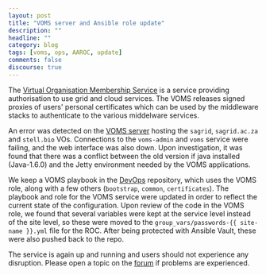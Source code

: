 ```yaml
---
layout: post
title: "VOMS server and Ansible role update"
description: ""
headline: ""
category: blog
tags: [voms, ops, AAROC, update]
comments: false
discourse: true
---
```


The [Virtual Organisation Membership Service](https://italiangrid.github.io/voms) is a service providing authorisation to use grid and cloud services. The VOMS releases signed proxies of users' personal certificates which can be used by the middleware stacks to authenticate to the various middelware services.

An error was detected on the [VOMS server](https://voms.sagrid.ac.za) hosting the `sagrid`, `sagrid.ac.za` and `stell.bio` VOs. Connections to the `voms-admin` and `voms` service were failing, and the web interface was also down. Upon investigation, it was found that there was a conflict between the old version if java installed (Java-1.6.0) and the Jetty environment needed by the VOMS applications.

We keep a VOMS playbook in the [DevOps](https://github.com/AAROC/DevOps/) repository, which uses the VOMS role, along with a few others (`bootstrap`, `common`, `certificates`). The playbook and role for the VOMS service were updated in order to reflect the current state of the configuration. Upon review of the code in the VOMS role, we found that several variables were kept at the service level instead of the site level, so these were moved to the `group_vars/passwords-{{ site-name }}.yml` file for the ROC. After being protected with Ansible Vault, these were also pushed back to the repo.

The service is again up and running and users should not experience any disruption. Please open a topic on the [forum](https://discourse.sci-gaia.eu) if problems are experienced.
